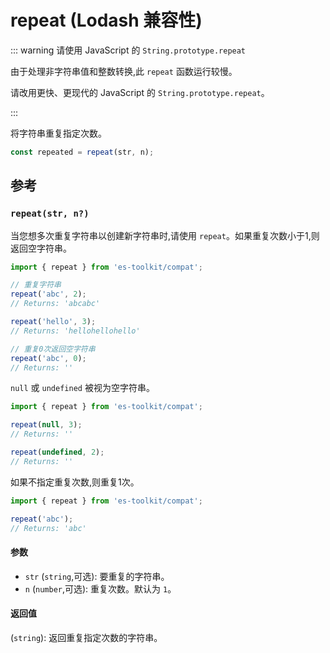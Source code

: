 # repeat (Lodash 兼容性)

::: warning 请使用 JavaScript 的 `String.prototype.repeat`

由于处理非字符串值和整数转换,此 `repeat` 函数运行较慢。

请改用更快、更现代的 JavaScript 的 `String.prototype.repeat`。

:::

将字符串重复指定次数。

```typescript
const repeated = repeat(str, n);
```

## 参考

### `repeat(str, n?)`

当您想多次重复字符串以创建新字符串时,请使用 `repeat`。如果重复次数小于1,则返回空字符串。

```typescript
import { repeat } from 'es-toolkit/compat';

// 重复字符串
repeat('abc', 2);
// Returns: 'abcabc'

repeat('hello', 3);
// Returns: 'hellohellohello'

// 重复0次返回空字符串
repeat('abc', 0);
// Returns: ''
```

`null` 或 `undefined` 被视为空字符串。

```typescript
import { repeat } from 'es-toolkit/compat';

repeat(null, 3);
// Returns: ''

repeat(undefined, 2);
// Returns: ''
```

如果不指定重复次数,则重复1次。

```typescript
import { repeat } from 'es-toolkit/compat';

repeat('abc');
// Returns: 'abc'
```

#### 参数

- `str` (`string`,可选): 要重复的字符串。
- `n` (`number`,可选): 重复次数。默认为 `1`。

#### 返回值

(`string`): 返回重复指定次数的字符串。
